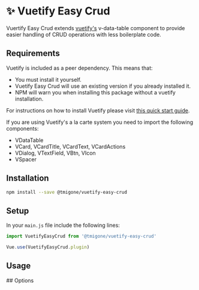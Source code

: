 # :sparkles: Vuetify Easy Crud

Vuertify Easy Crud extends [vuetify's](https://vuetifyjs.com) v-data-table component to provide easier handling of CRUD operations with less boilerplate code.


## Requirements

Vuetify is included as a peer dependency. This means that:
- You must install it yourself. 
- Vuetify Easy Crud will use an existing version if you already installed it. 
- NPM will warn you when installing this package without a vuetify installation.

For instructions on how to install Vuetify please visit [this quick start guide](https://vuetifyjs.com/en/getting-started/quick-start).

If you are using Vuetify's a la carte system you need to import the following components:
- VDataTable
- VCard, VCardTitle, VCardText, VCardActions
- VDialog, VTextField, VBtn, VIcon
- VSpacer

## Installation

```bash
npm install --save @tmigone/vuetify-easy-crud
```

## Setup
In your ```main.js``` file include the following lines: 

```javascript
import VuetifyEasyCrud from '@tmigone/vuetify-easy-crud'

Vue.use(VuetifyEasyCrud.plugin)
```

## Usage

## Options